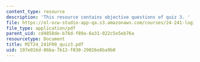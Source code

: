 ```yaml
---
content_type: resource
description: 'This resource contains objective questions of quiz 3. '
file: https://ol-ocw-studio-app-qa.s3.amazonaws.com/courses/24-241-logic-i-fall-2009/197e016d86ba7b12f03029026e8ba9b0_MIT24_241F09_quiz3.pdf
file_type: application/pdf
parent_uid: cd4858de-b76d-f89a-6a31-022c5e5eb76a
resourcetype: Document
title: MIT24_241F09_quiz3.pdf
uid: 197e016d-86ba-7b12-f030-29026e8ba9b0
---
```

